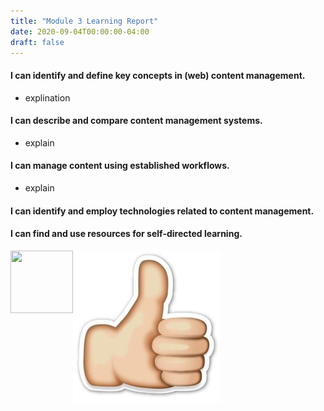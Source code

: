 ```yaml
---
title: "Module 3 Learning Report"
date: 2020-09-04T00:00:00-04:00
draft: false
---
```


#### I can identify and define key concepts in (web) content management.
- explination
#### I can describe and compare content management systems.
- explain
#### I can manage content using established workflows.
- explain
#### I can identify and employ technologies related to content management.
#### I can find and use resources for self-directed learning.


![thumbs up](https://github.com/maryellahamm/ict302temp/blob/master/content/thumbs%20up.jpg)
<img align ="left" width="100" height="100" src="https://www.pinterest.com/pin/737112663981086659/">
